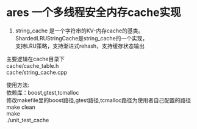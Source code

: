 ares 一个多线程安全内存cache实现
========


1. string_cache 是一个字符串的KV-内存cache的基类。ShardedLRUStringCache是string_cache的一个实现，  
支持LRU策略，支持渐进式rehash，支持缓存状态输出  



主要逻辑在cache目录下  
cache/cache_table.h  
cache/string_cache.cpp  

使用方法:  
依赖库：boost,gtest,tcmalloc  
修改makefile里的boost路径,gtest路径,tcmalloc路径为使用者自己配置的路径  
make clean  
make  
./unit_test_cache


